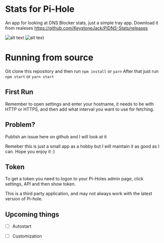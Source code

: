 # Stats for Pi-Hole

An app for looking at DNS Blocker stats, just a simple tray app. Download it from realeses https://github.com/KeystoneJack/PiDNS-Stats/releases

![alt text](https://raw.githubusercontent.com/KeystoneJack/Stats-for-Pi-Hole/master/Screen1.png) ![alt text](https://raw.githubusercontent.com/KeystoneJack/Stats-for-Pi-Hole/master/ScreenWin.png)

# Running from source

Git clone this repository and then run
   ``` npm install ``` 
or 
    ```yarn``` 
After that just run 
    ```npm start```
or 
    ```yarn start```

## First Run
Remember to open settings and enter your hostname, it needs to be with HTTP or HTTPS, and then add what interval you want to use for fetching.

## Problem?

Publish an issue here on github and I will look at it




Remeber this is just a small app as a hobby but I will maintain it as good as I can. Hope you enjoy it :)

## Token
To get a token you need to logon to your Pi-Holes admin page, click settings, API and then show token.

This is a third party application, and may not always work with the latest version of Pi-hole. 

## Upcoming things

- [ ] Autostart
- [ ] Customization  

